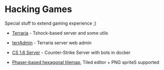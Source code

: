 # Hacking Games

Special stuff to extend gaming experience ;)

* [Terraria](Terraria/README.md) - Tshock-based server and some utils

* [terrAdmin](https://github.com/alexnd/terrAdmin) - Terraria server web admin

* [CS 1.6 Server](https://github.com/alexnd/cs16server) - Counter-Strike Server with bots in docker

* [Phaser-based hexagonal tilemap](https://github.com/alexnd/phaser-hextilemap/), Tiled editor + PNG spriteS supported
